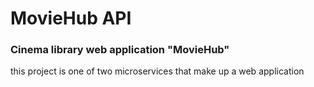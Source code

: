 # MovieHub API

### Cinema library web application "MovieHub"

this project is one of two microservices that make up a web application
